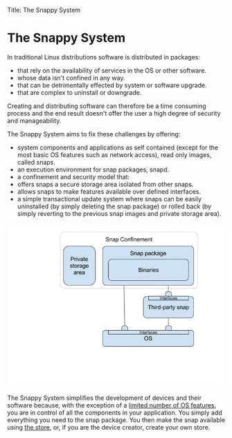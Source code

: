Title: The Snappy System
# The Snappy System

In traditional Linux distributions software is distributed in packages:

- that rely on the availability of services in the OS or other software.
- whose data isn't confined in any way.
- that can be detrimentally effected by system or software upgrade.
- that are complex to uninstall or downgrade.

Creating and distributing software can therefore be a time consuming process and the end result doesn't offer the user a high degree of security and manageability.

The Snappy System aims to fix these challenges by offering:

- system components and applications as self contained (except for the most basic OS features such as network access), read only images, called snaps.
- an execution environment for snap packages, snapd.
- a confinement and security model that:
 - offers snaps a secure storage area isolated from other snaps.
 - allows snaps to make features available over defined interfaces.
- a simple transactional update system where snaps can be easily uninstalled (by simply deleting the snap package) or rolled back (by simply reverting to the previous snap images and private storage area). 

![Snaps are self contained, confined applications that can make use features in other snaps using Interfaces.]( /media/snap_in_snappy_system.png "Snap in the Snappy System")

The Snappy System simplifies the development of devices and their software because, with the exception of a [limited number of OS features](ubuntu_core_desktop.md "Interfaces in Ubuntu core"), you are in control of all the components in your application. You simply add everything you need to the snap package. You then make the snap available using [the store](?? "the store"), or, if you are the device creator, create your own store. 
